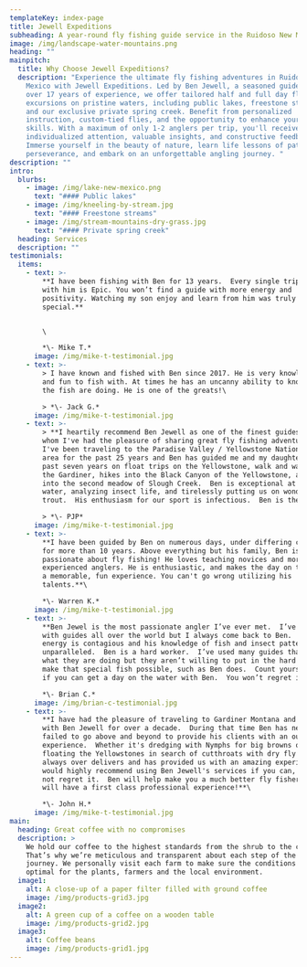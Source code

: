 ```yaml
---
templateKey: index-page
title: Jewell Expeditions
subheading: A year-round fly fishing guide service in the Ruidoso New Mexico area
image: /img/landscape-water-mountains.png
heading: ""
mainpitch:
  title: Why Choose Jewell Expeditions?
  description: "Experience the ultimate fly fishing adventures in Ruidoso, New
    Mexico with Jewell Expeditions. Led by Ben Jewell, a seasoned guide with
    over 17 years of experience, we offer tailored half and full day fly fishing
    excursions on pristine waters, including public lakes, freestone streams,
    and our exclusive private spring creek. Benefit from personalized
    instruction, custom-tied flies, and the opportunity to enhance your fishing
    skills. With a maximum of only 1-2 anglers per trip, you'll receive
    individualized attention, valuable insights, and constructive feedback.
    Immerse yourself in the beauty of nature, learn life lessons of patience and
    perseverance, and embark on an unforgettable angling journey. "
description: ""
intro:
  blurbs:
    - image: /img/lake-new-mexico.png
      text: "#### Public lakes"
    - image: /img/kneeling-by-stream.jpg
      text: "#### Freestone streams"
    - image: /img/stream-mountains-dry-grass.jpg
      text: "#### Private spring creek"
  heading: Services
  description: ""
testimonials:
  items:
    - text: >-
        **I have been fishing with Ben for 13 years.  Every single trip fishing
        with him is Epic. You won’t find a guide with more energy and
        positivity. Watching my son enjoy and learn from him was truly
        special.**


        \

        *\-﻿ Mike T.*
      image: /img/mike-t-testimonial.jpg
    - text: >-
        > I have known and fished with Ben since 2017. He is very knowledgeable
        and fun to fish with. At times he has an uncanny ability to know what
        the fish are doing. He is one of the greats!\

        > *\-﻿ Jack G.*
      image: /img/mike-t-testimonial.jpg
    - text: >-
        > **I heartily recommend Ben Jewell as one of the finest guides with
        whom I've had the pleasure of sharing great fly fishing adventures. 
        I've been traveling to the Paradise Valley / Yellowstone National Park
        area for the past 25 years and Ben has guided me and my daughter for the
        past seven years on float trips on the Yellowstone, walk and wades on
        the Gardiner, hikes into the Black Canyon of the Yellowstone, and hikes
        into the second meadow of Slough Creek.  Ben is exceptional at reading
        water, analyzing insect life, and tirelessly putting us on wonderful
        trout.  His enthusiasm for our sport is infectious.  Ben is the best.**\

        > *\-﻿ PJP*
      image: /img/mike-t-testimonial.jpg
    - text: >-
        **I have been guided by Ben on numerous days, under differing conditions
        for more than 10 years. Above everything but his family, Ben is
        passionate about fly fishing! He loves teaching novices and more
        experienced anglers. He is enthusiastic, and makes the day on the water
        a memorable, fun experience. You can't go wrong utilizing his
        talents.**\

        *\-﻿ Warren K.*
      image: /img/mike-t-testimonial.jpg
    - text: >-
        **Ben Jewel is the most passionate angler I’ve ever met.  I’ve fished
        with guides all over the world but I always come back to Ben.  His
        energy is contagious and his knowledge of fish and insect patterns are
        unparalleled.  Ben is a hard worker.  I’ve used many guides that know
        what they are doing but they aren’t willing to put in the hard work to
        make that special fish possible, such as Ben does.  Count yourself lucky
        if you can get a day on the water with Ben.  You won’t regret it.**\

        *\-﻿ Brian C.*
      image: /img/brian-c-testimonial.jpg
    - text: >-
        **I have had the pleasure of traveling to Gardiner Montana and fishing
        with Ben Jewell for over a decade.  During that time Ben has never
        failed to go above and beyond to provide his clients with an outstanding
        experience.  Whether it's dredging with Nymphs for big browns or
        floating the Yellowstones in search of cutthroats with dry fly's Ben
        always over delivers and has provided us with an amazing experience.  I
        would highly recommend using Ben Jewell's services if you can, You will
        not regret it.  Ben will help make you a much better fly fisher, and you
        will have a first class professional experience!**\

        *\-﻿ John H.*
      image: /img/mike-t-testimonial.jpg
main:
  heading: Great coffee with no compromises
  description: >
    We hold our coffee to the highest standards from the shrub to the cup.
    That’s why we’re meticulous and transparent about each step of the coffee’s
    journey. We personally visit each farm to make sure the conditions are
    optimal for the plants, farmers and the local environment.
  image1:
    alt: A close-up of a paper filter filled with ground coffee
    image: /img/products-grid3.jpg
  image2:
    alt: A green cup of a coffee on a wooden table
    image: /img/products-grid2.jpg
  image3:
    alt: Coffee beans
    image: /img/products-grid1.jpg
---
```

